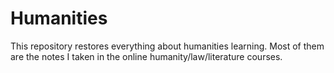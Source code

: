 # Humanities
This repository restores everything about humanities learning. Most of them are the notes I taken in the online humanity/law/literature courses.
